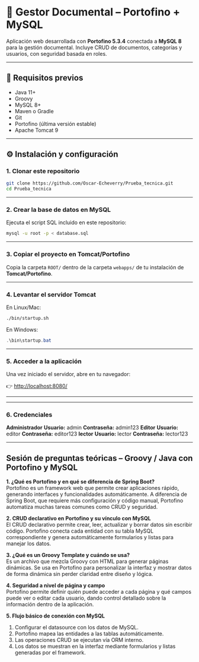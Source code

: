 # 📑 Gestor Documental – Portofino + MySQL

Aplicación web desarrollada con **Portofino 5.3.4** conectada a **MySQL 8** para la gestión documental.
Incluye CRUD de documentos, categorías y usuarios, con seguridad basada en roles.

---

## 🚀 Requisitos previos

* Java 11+
* Groovy
* MySQL 8+
* Maven o Gradle
* Git
* Portofino (última versión estable)
* Apache Tomcat 9

---

## ⚙️ Instalación y configuración

### 1. Clonar este repositorio

```bash
git clone https://github.com/Oscar-Echeverry/Prueba_tecnica.git
cd Prueba_tecnica
```

---

### 2. Crear la base de datos en MySQL

Ejecuta el script SQL incluido en este repositorio:

```bash
mysql -u root -p < database.sql
```
---

### 3. Copiar el proyecto en Tomcat/Portofino

Copia la carpeta `ROOT/` dentro de la carpeta `webapps/` de tu instalación de **Tomcat/Portofino**.

---

### 4. Levantar el servidor Tomcat

En Linux/Mac:

```bash
./bin/startup.sh
```

En Windows:

```powershell
.\bin\startup.bat
```

---

### 5. Acceder a la aplicación

Una vez iniciado el servidor, abre en tu navegador:

👉 [http://localhost:8080/](http://localhost:8080/)

---
---

### 6. Credenciales
**Administrador**
**Usuario:** admin
**Contraseña:** admin123
**Editor**
**Usuario:** editor
**Contraseña:** editor123
**lector**
**Usuario:** lector
**Contraseña:** lector123

---
## Sesión de preguntas teóricas – Groovy / Java con Portofino y MySQL

**1. ¿Qué es Portofino y en qué se diferencia de Spring Boot?**  
Portofino es un framework web que permite crear aplicaciones rápido, generando interfaces y funcionalidades automáticamente. A diferencia de Spring Boot, que requiere más configuración y código manual, Portofino automatiza muchas tareas comunes como CRUD y seguridad.

**2. CRUD declarativo en Portofino y su vínculo con MySQL**  
El CRUD declarativo permite crear, leer, actualizar y borrar datos sin escribir código. Portofino conecta cada entidad con su tabla MySQL correspondiente y genera automáticamente formularios y listas para manejar los datos.

**3. ¿Qué es un Groovy Template y cuándo se usa?**  
Es un archivo que mezcla Groovy con HTML para generar páginas dinámicas. Se usa en Portofino para personalizar la interfaz y mostrar datos de forma dinámica sin perder claridad entre diseño y lógica.

**4. Seguridad a nivel de página y campo**  
Portofino permite definir quién puede acceder a cada página y qué campos puede ver o editar cada usuario, dando control detallado sobre la información dentro de la aplicación.

**5. Flujo básico de conexión con MySQL**  
1. Configurar el datasource con los datos de MySQL.  
2. Portofino mapea las entidades a las tablas automáticamente.  
3. Las operaciones CRUD se ejecutan vía ORM interno.  
4. Los datos se muestran en la interfaz mediante formularios y listas generadas por el framework.

